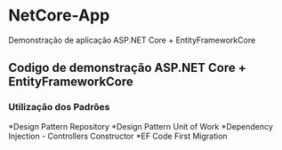 # NetCore-App
Demonstração de aplicação ASP.NET Core + EntityFrameworkCore

## Codigo de demonstração ASP.NET Core + EntityFrameworkCore
### Utilização dos Padrões


*Design Pattern Repository
*Design Pattern Unit of Work
*Dependency Injection - Controllers Constructor
*EF Code First Migration
